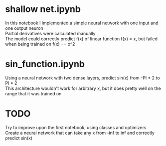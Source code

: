 # shallow net.ipynb
  In this notebook I implemented a simple neural network with one input and one output neuron<br>
  Partial derivatives were calculated manually<br>
  The model could correctly predict f(x) of linear function f(x) = x, but failed when being trained on f(x) == x^2<br>
  

# sin_function.ipynb
  Using a neural network with two dense layers, predict sin(x) from -PI * 2 to PI * 2<br>
  This architecture wouldn't work for arbitrary x, but it does pretty well on the range that it was trained on<br>

# TODO
  Try to improve upon the first notebook, using classes and optimizers<br>
  Create a neural network that can take any x from -inf to inf and correctly predict sin(x)<br>
